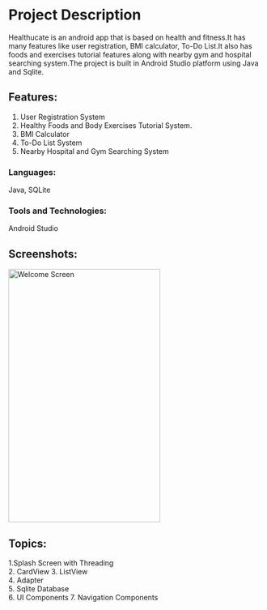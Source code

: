 # Project Description

Healthucate is an android app that is based on health and fitness.It has many features like user registration, BMI calculator, To-Do List.It also has foods and exercises tutorial features along with nearby gym and hospital searching system.The project is built in Android Studio platform using Java and Sqlite.

## Features:
1. User Registration System
2. Healthy Foods and Body Exercises Tutorial System.
3. BMI Calculator
4. To-Do List System
5. Nearby Hospital and Gym Searching System 

### Languages: 
Java, SQLite
### Tools and Technologies: 
Android Studio


## Screenshots:
<img src="./Screenshots/Screenshot_20220306-123142.png" width="300" height="500" title="Welcome Screen" />

## Topics:
1.Splash Screen with Threading  
2. CardView 
3. ListView  
4. Adapter  
5. Sqlite Database  
6. UI Components
7. Navigation Components

